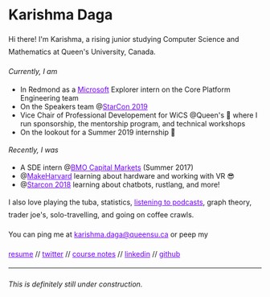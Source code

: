 <style>
  h1 a {display: none;}
  .container-lg {min-width: 200px; max-width: 680px; padding: 45px;}
  h1 {font-style: bold;}
  h3,h4,h5,h6,p {line-height: 1.8em;}
  a {color: #7100FF}
</style>

# Karishma Daga

Hi there! I'm Karishma, a rising junior studying Computer Science and Mathematics at Queen's University, Canada. 

*Currently, I am*
- In Redmond as a [Microsoft](https://www.microsoft.com/) Explorer intern on the Core Platform Engineering team
- On the Speakers team @[StarCon 2019](https://starcon.io/)
- Vice Chair of Professional Developement for WiCS @Queen's 💖 where I run sponsorship, the mentorship program, and technical workshops
- On the lookout for a Summer 2019 internship 👀

*Recently, I was*
- A SDE intern @[BMO Capital Markets](https://www.bmocm.com/) (Summer 2017)
- @[MakeHarvard](http://makeharvard.io/) learning about hardware and working with VR 😎
- @[Starcon 2018](https://starcon.io/) learning about chatbots, rustlang, and more! 

I also love playing the tuba, statistics, [listening to podcasts](podcast.md), graph theory, trader joe's, solo-travelling, and going on coffee crawls. 

You can ping me at [karishma.daga@queensu.ca](mailto:karishma.daga@queensu.ca) or peep my

[resume](https://drive.google.com/file/d/1Ns2sXW-fJsCeeVMtW_MtVAgiT06w5Byi/view?usp=sharing)
//
[twitter](https://twitter.com/karishmadagaa)
//
[course notes](http://karishmadaga.com/course-notes)
//
[linkedin](https://www.linkedin.com/in/karishmadaga/)
//
[github](https://github.com/KarishmaDaga)


--- 
###### _This is definitely still under construction._
